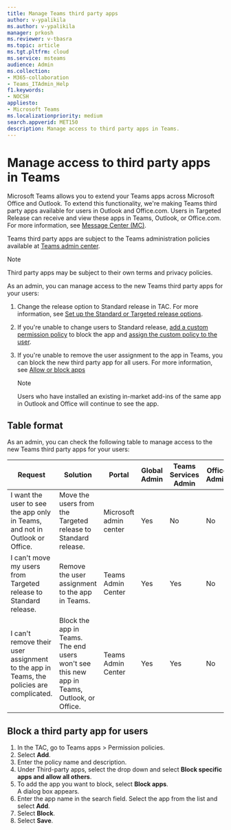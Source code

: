 ```yaml
---
title: Manage Teams third party apps
author: v-ypalikila
ms.author: v-ypalikila
manager: prkosh
ms.reviewer: v-tbasra
ms.topic: article
ms.tgt.pltfrm: cloud
ms.service: msteams
audience: Admin
ms.collection: 
- M365-collaboration
- Teams_ITAdmin_Help
f1.keywords:
- NOCSH
appliesto: 
- Microsoft Teams
ms.localizationpriority: medium
search.appverid: MET150
description: Manage access to third party apps in Teams. 
---
```


# Manage access to third party apps in Teams

Microsoft Teams allows you to extend your Teams apps across Microsoft Office and Outlook. To extend this functionality, we're making Teams third party apps available for users in Outlook and Office.com. Users in Targeted Release can receive and view these apps in Teams, Outlook, or Office.com. For more information, see [Message Center (MC)](https://admin.microsoft.com/AdminPortal/Home#/MessageCenter/:/messages/MC334280).

Teams third party apps are subject to the Teams administration policies available at [Teams admin center](https://admin.teams.microsoft.com/dashboard).

> [!Note]
> Third party apps may be subject to their own terms and privacy policies.

As an admin, you can manage access to the new Teams third party apps for your users:

1. Change the release option to Standard release in TAC. For more information, see [Set up the Standard or Targeted release options](/microsoft-365/admin/manage/release-options-in-office-365?view=o365-worldwide&preserve-view=true).

1. If you're unable to change users to Standard release, [add a custom permission policy](teams-app-permission-policies.md#create-a-custom-app-permission-policy) to block the app and [assign the custom policy to the user](policy-assignment-overview.md).

1. If you're unable to remove the user assignment to the app in Teams, you can block the new third party app for all users. For more information, see [Allow or block apps](manage-apps.md#allow-and-block-apps)

   > [!NOTE]
   > Users who have installed an existing in-market add-ins of the same app in Outlook and Office will continue to see the app.

## Table format

As an admin, you can check the following table to manage access to the new Teams third party apps for your users:

|Request|Solution|Portal|Global Admin|Teams Services Admin|Office Admin|
|--|--|---|---|--|--|
|I want the user to see the app only in Teams, and not in Outlook or Office.|Move the users from the Targeted release to Standard release.|Microsoft admin center|Yes|No|No|
|I can't move my users from Targeted release to Standard release.|Remove the user assignment to the app in Teams.|Teams Admin Center|Yes|Yes|No|
|I can't remove their user assignment to the app in Teams, the policies are complicated.|Block the app in Teams. The end users won't see this new app in Teams, Outlook, or Office.|Teams Admin Center|Yes|Yes|No|

## Block a third party app for users

1. In the TAC, go to Teams apps > Permission policies.
1. Select **Add**.
1. Enter the policy name and description.
1. Under Third-party apps, select the drop down and select **Block specific apps and allow all others**.
1. To add the app you want to block, select **Block apps**.  
A dialog box appears.
1. Enter the app name in the search field. Select the app from the list and select **Add**.
1. Select **Block**.
1. Select **Save**.
